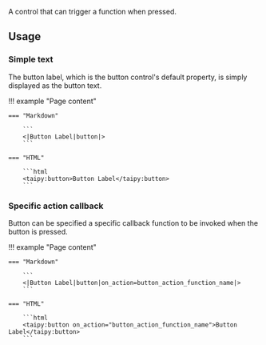 A control that can trigger a function when pressed.

## Usage

### Simple text

The button label, which is the button control's default property, is simply displayed as the button
text.

!!! example "Page content"

    === "Markdown"

        ```
        <|Button Label|button|>
        ```
  
    === "HTML"

        ```html
        <taipy:button>Button Label</taipy:button>
        ```

### Specific action callback

Button can be specified a specific callback function to be invoked when the button is pressed.

!!! example "Page content"

    === "Markdown"

        ```
        <|Button Label|button|on_action=button_action_function_name|>
        ```

    === "HTML"

        ```html
        <taipy:button on_action="button_action_function_name">Button Label</taipy:button>
        ```

